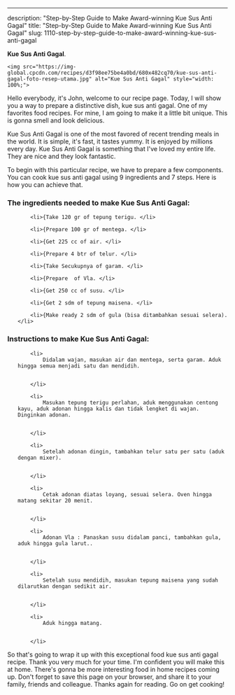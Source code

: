 ---
description: "Step-by-Step Guide to Make Award-winning Kue Sus Anti Gagal"
title: "Step-by-Step Guide to Make Award-winning Kue Sus Anti Gagal"
slug: 1110-step-by-step-guide-to-make-award-winning-kue-sus-anti-gagal

<p>
	<strong>Kue Sus Anti Gagal</strong>. 
	
</p>
<p>
	
	<img src="https://img-global.cpcdn.com/recipes/d3f98ee75be4a0bd/680x482cq70/kue-sus-anti-gagal-foto-resep-utama.jpg" alt="Kue Sus Anti Gagal" style="width: 100%;">
	
	
</p>
<p>
	Hello everybody, it's John, welcome to our recipe page. Today, I will show you a way to prepare a distinctive dish, kue sus anti gagal. One of my favorites food recipes. For mine, I am going to make it a little bit unique. This is gonna smell and look delicious.
</p>
	
<p>
	
</p>
<p>
	Kue Sus Anti Gagal is one of the most favored of recent trending meals in the world. It is simple, it's fast, it tastes yummy. It is enjoyed by millions every day. Kue Sus Anti Gagal is something that I've loved my entire life. They are nice and they look fantastic.
</p>

<p>
To begin with this particular recipe, we have to prepare a few components. You can cook kue sus anti gagal using 9 ingredients and 7 steps. Here is how you can achieve that.
</p>

<h3>The ingredients needed to make Kue Sus Anti Gagal:</h3>

<ol>
	
		<li>{Take 120 gr of tepung terigu. </li>
	
		<li>{Prepare 100 gr of mentega. </li>
	
		<li>{Get 225 cc of air. </li>
	
		<li>{Prepare 4 btr of telur. </li>
	
		<li>{Take Secukupnya of garam. </li>
	
		<li>{Prepare  of Vla. </li>
	
		<li>{Get 250 cc of susu. </li>
	
		<li>{Get 2 sdm of tepung maisena. </li>
	
		<li>{Make ready 2 sdm of gula (bisa ditambahkan sesuai selera). </li>
	
</ol>
<p>
	
</p>

<h3>Instructions to make Kue Sus Anti Gagal:</h3>

<ol>
	
		<li>
			Didalam wajan, masukan air dan mentega, serta garam. Aduk hingga semua menjadi satu dan mendidih.
			
			
		</li>
	
		<li>
			Masukan tepung terigu perlahan, aduk menggunakan centong kayu, aduk adonan hingga kalis dan tidak lengket di wajan. Dinginkan adonan.
			
			
		</li>
	
		<li>
			Setelah adonan dingin, tambahkan telur satu per satu (aduk dengan mixer).
			
			
		</li>
	
		<li>
			Cetak adonan diatas loyang, sesuai selera. Oven hingga matang sekitar 20 menit.
			
			
		</li>
	
		<li>
			Adonan Vla : Panaskan susu didalam panci, tambahkan gula, aduk hingga gula larut..
			
			
		</li>
	
		<li>
			Setelah susu mendidih, masukan tepung maisena yang sudah dilarutkan dengan sedikit air.
			
			
		</li>
	
		<li>
			Aduk hingga matang.
			
			
		</li>
	
</ol>

<p>
	
</p>

<p>
	So that's going to wrap it up with this exceptional food kue sus anti gagal recipe. Thank you very much for your time. I'm confident you will make this at home. There's gonna be more interesting food in home recipes coming up. Don't forget to save this page on your browser, and share it to your family, friends and colleague. Thanks again for reading. Go on get cooking!
</p>
